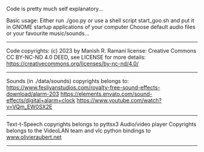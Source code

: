 Code is pretty much self explanatory...

Basic usage:
Either run ./goo.py or use a shell script start_goo.sh and put it in GNOME startup applications of your computer
Choose default audio files or your favourite music/sounds...

********************************************************************************************************************************

Code copyrights: (c) 2023 by Manish R. Ramani
license: Creative Commons CC BY-NC-ND 4.0 DEED, see LICENSE for more details: https://creativecommons.org/licenses/by-nc-nd/4.0/

********************************************************************************************************************************

Sounds (in ./data/sounds) copyrights belongs to:
https://www.fesliyanstudios.com/royalty-free-sound-effects-download/alarm-203
https://elements.envato.com/sound-effects/digital+alarm+clock
https://www.youtube.com/watch?v=VQm_EW0SX2E

*********************************************************************************************************************************

Text-t-Speech copyrights belongs to pyttsx3
Audio/video player Copyrights belongs to the VideoLAN team and vlc python bindings to www.olivieraubert.net

*********************************************************************************************************************************
